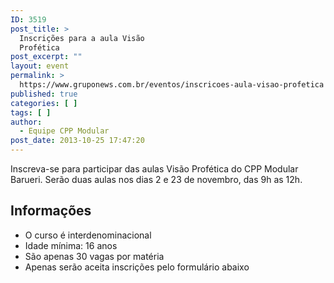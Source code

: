 ```yaml
---
ID: 3519
post_title: >
  Inscrições para a aula Visão
  Profética
post_excerpt: ""
layout: event
permalink: >
  https://www.gruponews.com.br/eventos/inscricoes-aula-visao-profetica
published: true
categories: [ ]
tags: [ ]
author:
  - Equipe CPP Modular
post_date: 2013-10-25 17:47:20
---
```

Inscreva-se para participar das aulas Visão Profética do CPP Modular Barueri. Serão duas aulas nos dias 2 e 23 de novembro, das 9h as 12h.
<h2>Informações</h2>
<ul>
	<li>O curso é interdenominacional</li>
	<li>Idade mínima: 16 anos</li>
	<li>São apenas 30 vagas por matéria</li>
	<li>Apenas serão aceita inscrições pelo formulário abaixo</li>
</ul>